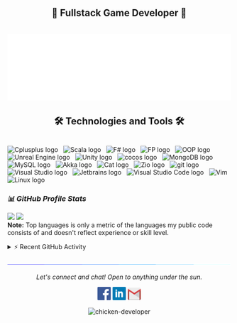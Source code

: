
<h2 align="center">📑 Fullstack Game Developer 📑</h2>
<br>
<a href="#" target="_blank">
  <img src="images/quotes.svg" width="846" height="150" alt="ChickenDeveloper" />
</a>

<h2 align="center">🛠 Technologies and Tools 🛠</h2>
<br>
<!-- https://simpleicons.org/ -->
<span><img src="https://img.shields.io/badge/C++-282C34?logo=Cplusplus&logoColor=1572B6" alt="Cplusplus logo" title="Cplusplus" height="25" /></span>
&nbsp;
<span><img src="https://img.shields.io/badge/Scala-282C34?logo=Scala&logoColor=FF0000" alt="Scala logo" title="Scala" height="25" /></span>
&nbsp;
<span><img src="https://img.shields.io/badge/F%20Sharp-282C34?logo=fsharp&logoColor=4FC08D" alt="F# logo" title="F#" height="25" /></span>
&nbsp;
<span><img src="https://img.shields.io/badge/Functional%20Programming-282C34?logo=haskell&logoColor=FFFFFF" alt="FP logo" title="FP" height="25" /></span>
&nbsp;
<span><img src="https://img.shields.io/badge/Object%20Oriented%20Programming-282C34?logo=fsharp&logoColor=FFFFFF" alt="OOP logo" title="OOP" height="25" /></span>
&nbsp;
<span><img src="https://img.shields.io/badge/Unreal%20Engine-282C34?logo=unrealengine&logoColor=FFFFFF" alt="Unreal Engine logo" title="UnrealEngine" height="25" /></span>
&nbsp;
<span><img src="https://img.shields.io/badge/Unity-282C34?logo=unity&logoColor=FFFFFF" alt="Unity logo" title="Unity" height="25" /></span>
&nbsp;
<span><img src="https://img.shields.io/badge/Cocos2Dx-282C34?logo=cocos" alt="cocos logo" title="Cocos" height="25" /></span>
&nbsp;
<span><img src="https://img.shields.io/badge/MongoDB-282C34?logo=mongodb&logoColor=47A248" alt="MongoDB logo" title="MongoDB" height="25" /></span>
&nbsp;
<span><img src="https://img.shields.io/badge/MySQL-282C34?logo=mysql" alt="MySQL logo" title="MySQL" height="25" /></span>
&nbsp;
<span><img src="https://img.shields.io/badge/Akka%20Toolkit-282C34?logo=fsharp&logoColor=4FC08D" alt="Akka logo" title="Akka" height="25" /></span>
&nbsp;
<span><img src="https://img.shields.io/badge/Cats%20&%20Cat%20Effect-282C34?logo=fsharp&logoColor=4FC08D" alt="Cat logo" title="Cat" height="25" /></span>
&nbsp;
<span><img src="https://img.shields.io/badge/Zio-282C34?logo=fsharp&logoColor=4FC08D" alt="Zio logo" title="Zio" height="25" /></span>
&nbsp;
<span><img src="https://img.shields.io/badge/git-282C34?logo=git&logoColor=F05032" alt="git logo" title="git" height="25" /></span>
&nbsp;
<span><img src="https://img.shields.io/badge/Visual%20Studio-282C34?logo=visual-studio" alt="Visual Studio logo" title="Visual Studio" height="25" /></span>
&nbsp;
<span><img src="https://img.shields.io/badge/JetBrains%20Toolbox-282C34?logo=jetbrains" alt="Jetbrains logo" title="Jetbrains" height="25" /></span>
&nbsp;
<span><img src="https://img.shields.io/badge/VS%20Code-282C34?logo=visual-studio-code&logoColor=007ACC" alt="Visual Studio Code logo" title="Visual Studio Code" height="25" /></span>
&nbsp;
<span><img src="https://img.shields.io/badge/Vim-282C34?logo=vim&logoColor=38B2AC" alt="Vim" title="Vim" height="25" /></span>
&nbsp;
<span><img src="https://img.shields.io/badge/Linux-282C34?logo=linux" alt="Linux logo" title="Linux" height="25" /></span>
&nbsp;

<br>

### ***📊 GitHub Profile Stats***

<p align="left">
  <img height="190em" src="https://github-readme-stats-eight-theta.vercel.app/api?username=chicken-developer&show_icons=true&count_private=true&theme=react&hide_border=true&bg_color=1F222E&title_color=F85D7F&icon_color=F8D866"/>
  <img height="190em" src="https://github-readme-stats-eight-theta.vercel.app/api/top-langs/?username=chicken-developer&layout=compact&langs_count=8&theme=react&hide_border=true&bg_color=1F222E&title_color=F85D7F&icon_color=F8D866"/>
<br>
<b>Note:</b> Top languages is only a metric of the languages my public code consists of and doesn't reflect experience or skill level.
</p>

<details>
  <summary>⚡ Recent GitHub Activity</summary>
  <br>
   <img alt="Yashita's Activity Graph" src="https://activity-graph.herokuapp.com/graph?username=chicken-developer&custom_title=chicken-developer's%20Contribution%20Graph&bg_color=1F222E&color=F8D866&line=F85D7F&point=FFFFFF&hide_border=true" />
  <br/>
</details>

![divider](./images/divider.gif)

<p align="center">
  <i>Let's connect and chat! Open to anything under the sun.</i>

  <p align="center">
    	<code><a href="https://www.facebook.com/quynh.gamedev/"><img width="30px" src="./images/facebook.png" title="Facebook"/></a></code>
	<code><a href="https://www.linkedin.com/in/mquynhprogrammer"><img width="30px" src="./images/linkedin.png" title="Linkedin"/></a></code>
	<code><a href="mailto:quynh.fullstackdev@gmail.com"><img width="30px" src="./images/gmail.png" title="Gmail"/></a></code>
  </p>

  <p align="center">
      <img src="https://komarev.com/ghpvc/?username=chicken-developer&label=Profile+Views" alt="chicken-developer" />
  </p>
</p>

